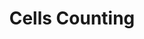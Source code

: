 ---
title: 'Cells Counting'
short-description: 'Lets count! 1, 2, 3.... Lets count! 1, 2, 3.... Lets count! 1, 2, 3.... Lets count! 1, 2, 3.... Lets count! 1, 2, 3.... Lets count! 1, 2, 3.... Lets count! 1, 2, 3.... Lets count! 1, 2, 3.... Lets count! 1, 2, 3.... Lets count! 1, 2, 3.... '
long-description: ''
main-image: ''
thumbnail: ''
---